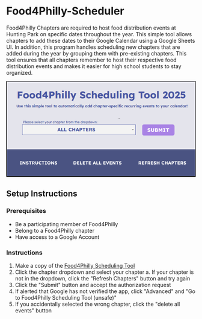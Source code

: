 # Food4Philly-Scheduler

Food4Philly Chapters are required to host food distribution events at Hunting Park on specific dates throughout the year. This simple tool allows chapters to add these dates to their Google Calendar using a Google Sheets UI. In addition, this program handles scheduling new chapters that are added during the year by grouping them with pre-existing chapters. This tool ensures that all chapters remember to host their respective food distribution events and makes it easier for high school students to stay organized. 

![GUI](https://github.com/Shynee1/Food4Philly-Scheduler/blob/main/Scheduler_GUI.png)

## Setup Instructions

### Prerequisites
- Be a participating member of Food4Philly
- Belong to a Food4Philly chapter
- Have access to a Google Account

### Instructions
1. Make a copy of the [Food4Philly Scheduling Tool](https://docs.google.com/spreadsheets/d/1IhYfSgpNMPU-sX7-uGrvRPEIMY8iSTvQxfbyYhk_SnM/copy)
2. Click the chapter dropdown and select your chapter
  a. If your chapter is not in the dropdown, click the "Refresh Chapters" button and try again
3. Click the "Submit" button and accept the authorization request
4. If alerted that Google has not verified the app, click "Advanced" and "Go to Food4Philly Scheduling Tool (unsafe)"
5. If you accidentally selected the wrong chapter, click the "delete all events" button
